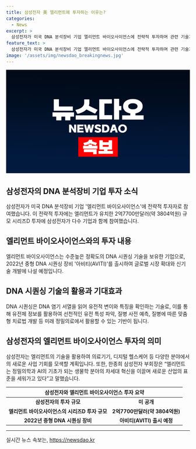 ```yaml
---
title: 삼성전자 美 엘리먼트에 투자하는 이유는?
categories:
  - News
excerpt: >
  삼성전자가 미국 DNA 분석장비 기업 엘리먼트 바이오사이언스에 전략적 투자하며 관련 기술과 비즈니스 기회를 모색한다. 엘리먼트는 DNA 시퀀싱 기술을 보유한 기업으로, 2022년 중형 DNA 시퀀싱 장비 아비티를 출시해 글로벌 시장 확대와 신기술 개발에 나선다. 이는 미래 의료, 유전체 정보, 맞춤형 의료 서비스 등 다양한 분야에 대한 혁신적인 가능성을 제시하며, 삼성전자의 AI 및 IT 역량과의 결합으로 미래 의료 연구 분야에서 사업 시너지를 기대할 수 있게 되었다. 함께한 삼성전자 부회장은 이를 통해 생물학 분야의 차세대 혁신을 주도하고, 새로운 산업의 표준을 제시할 것으로 기대했다.
feature_text: >
  삼성전자가 미국 DNA 분석장비 기업 엘리먼트 바이오사이언스에 전략적 투자하며 관련 기술과 비즈니스 기회를 모색한다. 엘리먼트는 DNA 시퀀싱 기술을 보유한 기업으로, 2022년 중형 DNA 시퀀싱 장비 아비티를 출시해 글로벌 시장 확대와 신기술 개발에 나선다. 이는 미래 의료, 유전체 정보, 맞춤형 의료 서비스 등 다양한 분야에 대한 혁신적인 가능성을 제시하며, 삼성전자의 AI 및 IT 역량과의 결합으로 미래 의료 연구 분야에서 사업 시너지를 기대할 수 있게 되었다. 함께한 삼성전자 부회장은 이를 통해 생물학 분야의 차세대 혁신을 주도하고, 새로운 산업의 표준을 제시할 것으로 기대했다.
image: '/assets/img/newsdao_breakingnews.jpg'
---
```


<p><img src="/assets/img/newsdao_breakingnews.jpg" alt="flaretime 속보" /></p>

<h2 data-ke-size="size26">삼성전자의 DNA 분석장비 기업 투자 소식</h2>

<p data-ke-size="size16">삼성전자가 미국 DNA 분석장비 기업 '엘리먼트 바이오사이언스'에 전략적 투자자로 참여했습니다. 이 전략적 투자에는 엘리먼트가 유치한 2억7700만달러(약 3804억원) 규모 시리즈D 투자에 삼성전자가 다수 기업과 함께 참여했습니다.</p>

<h2 data-ke-size="size24">엘리먼트 바이오사이언스와의 투자 내용</h2>

<p data-ke-size="size16">엘리먼트 바이오사이언스는 수준높은 정확도의 DNA 시퀀싱 기술을 보유한 기업으로, 2022년 중형 DNA 시퀀싱 장비 '아비티(AVITI)'를 출시하여 글로벌 시장 확대와 신기술 개발에 나설 예정입니다.</p>

<h2 data-ke-size="size24">DNA 시퀀싱 기술의 활용과 기대효과</h2>

<p data-ke-size="size16">DNA 시퀀싱은 DNA 염기 서열을 읽어 유전적 변이와 특징을 확인하는 기술로, 이를 통해 유전체 정보를 활용하여 선천적인 유전 특성 파악, 질병 사전 예측, 질병에 따른 맞춤형 치료법 개발 등 미래 정밀의료에서 활용할 수 있는 기반이 됩니다.</p>

<h2 data-ke-size="size24">삼성전자의 엘리먼트 바이오사이언스 투자의 의미</h2>

<p data-ke-size="size16">삼성전자는 엘리먼트의 기술을 활용하여 의료기기, 디지털 헬스케어 등 다양한 분야에서의 새로운 사업 기회를 모색할 계획입니다. 또한, 한종희 삼성전자 부회장은 “엘리먼트는 정밀의학과 AI의 기초가 되는 생물학 분야의 차세대 혁신을 이끌며 새로운 산업의 표준을 세워가고 있다”고 말했습니다.</p>

<table>
<thead>
  <tr>
    <th style="text-align: center;" colspan="2">삼성전자와 엘리먼트 바이오사이언스 투자 요약</th>
  </tr>
</thead>
<tbody>
  <tr>
    <td style="text-align: center; height: 17px;"><b>삼성전자의 투자 규모</b></td>
    <td style="text-align: center; height: 17px;"><b>미 공개</b></td>
  </tr>
  <tr>
    <td style="text-align: center; height: 17px;"><b>엘리먼트 바이오사이언스의 시리즈D 투자 규모</b></td>
    <td style="text-align: center; height: 17px;"><b>2억7700만달러(약 3804억원)</b></td>
  </tr>
  <tr>
    <td style="text-align: center; height: 17px;"><b>2022년 중형 DNA 시퀀싱 장비</b></td>
    <td style="text-align: center; height: 17px;"><b>아비티(AVITI) 출시 예정</b></td>
  </tr>
</tbody>
</table>

<hr>
실시간 뉴스 속보는, <a href="https://newsdao.kr" rel="dofollow">https://newsdao.kr</a>


